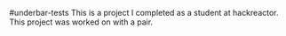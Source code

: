 #underbar-tests This is a project I completed as a student at hackreactor. This project was worked on with a pair.
